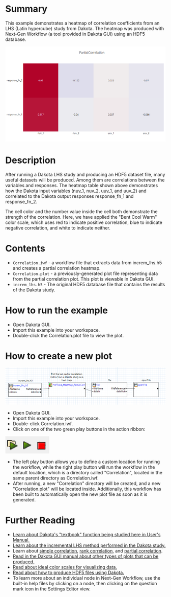 # Summary

This example demonstrates a heatmap of correlation coefficients from an LHS (Latin hypercube) study from Dakota.  The heatmap was produced with Next-Gen Workflow (a tool provided in Dakota GUI) using an HDF5 database.

![alt text](img/partialCorrelation.png "Example plot")

# Description

After running a Dakota LHS study and producing an HDF5 dataset file, many useful datasets will be produced.  Among them are correlations between the variables and responses.  The heatmap table shown above demonstrates how the Dakota input variables (nuv\_1, nuv\_2, uuv\_1, and uuv\_2) and correlated to the Dakota output responses response\_fn\_1 and response\_fn\_2.

The cell color and the number value inside the cell both demonstrate the strength of the correlation.  Here, we have applied the "Bent Cool Warm" color scale, which uses red to indicate positive correlation, blue to indicate negative correlation, and white to indicate neither. 

# Contents

- `Correlation.iwf` - a workflow file that extracts data from increm_lhs.h5 and creates a partial correlation heatmap.
- `Correlation.plot` - a previously-generated plot file representing data from the partial correlation plot.  This plot is viewable in Dakota GUI.
- `increm_lhs.h5` - The original HDF5 database file that contains the results of the Dakota study.

# How to run the example

- Open Dakota GUI.
- Import this example into your workspace.
- Double-click the Correlation.plot file to view the plot.

# How to create a new plot

![alt text](img/workflow.png "The workflow")

- Open Dakota GUI.
- Import this example into your workspace.
- Double-click Correlation.iwf.
- Click on one of the two green play buttons in the action ribbon:

![alt text](img/workflowActions.png "Workflow actions")

- The left play button allows you to define a custom location for running the workflow, while the right play button will run the workflow in the default location, which is a directory called "Correlation", located in the same parent directory as Correlation.iwf.
- After running, a new "Correlation" directory will be created, and a new "Correlation.plot" will be located inside.  Additionally, this workflow has been built to automatically open the new plot file as soon as it is generated.

# Further Reading
- [Learn about Dakota's "textbook" function being studied here in User's Manual.](https://snl-dakota.github.io/docs/latest_release/users/usingdakota/examples/additionalexamples.html#textbook)
- [Learn about the incremental LHS method performed in the Dakota study.](https://snl-dakota.github.io/docs/latest_release/users/usingdakota/reference/method-sampling-refinement_samples.html)
- Learn about [simple correlation](https://en.wikipedia.org/wiki/Correlation_and_dependence), [rank correlation](https://en.wikipedia.org/wiki/Rank_correlation), and [partial correlation](https://en.wikipedia.org/wiki/Partial_correlation).
- [Read in the Dakota GUI manual about other types of plots that can be produced.](https://snl-dakota.github.io/docs/latest_release/users/usingdakotagui/chartreuse/Chartreuse.html)
- [Read about ideal color scales for visualizing data.](http://www.kennethmoreland.com/color-advice/)
- [Read about how to produce HDF5 files using Dakota.](https://snl-dakota.github.io/docs/latest_release/users/usingdakotagui/output/HDF.html)
- To learn more about an individual node in Next-Gen Workflow, use the built-in help files by clicking on a node, then clicking on the question mark icon in the Settings Editor view.

